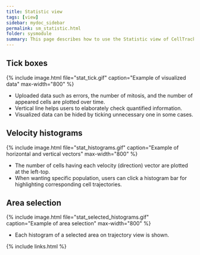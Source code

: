 ```yaml
---
title: Statistic view
tags: [view]
sidebar: mydoc_sidebar
permalink: sm_statistic.html
folder: sysmodule
summary: This page describes how to use the Statistic view of CellTrackVis.
---
```


## Tick boxes

{% include image.html file="stat_tick.gif" caption="Example of visualized data" max-width="800" %}

* Uploaded data such as errors, the number of mitosis, and the number of appeared cells are plotted over time.
* Vertical line helps users to elaborately check quantified information.
* Visualized data can be hided by ticking unnecessary one in some cases.

## Velocity histograms

{% include image.html file="stat_histograms.gif" caption="Example of horizontal and vertical vectors" max-width="800" %}

* The number of cells having each velocity (direction) vector are plotted at the left-top.
* When wanting specific population, users can click a histogram bar for highlighting corresponding cell trajectories.

## Area selection

{% include image.html file="stat_selected_histograms.gif" caption="Example of area selection" max-width="800" %}

* Each histogram of a selected area on trajectory view is shown.

{% include links.html %}
